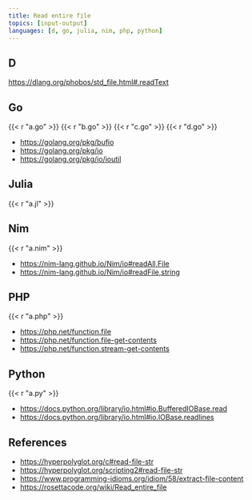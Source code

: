 ```yaml
---
title: Read entire file
topics: [input-output]
languages: [d, go, julia, nim, php, python]
---
```


## D

<https://dlang.org/phobos/std_file.html#.readText>

## Go

{{< r "a.go" >}}
{{< r "b.go" >}}
{{< r "c.go" >}}
{{< r "d.go" >}}

- <https://golang.org/pkg/bufio>
- <https://golang.org/pkg/io>
- <https://golang.org/pkg/io/ioutil>

## Julia

{{< r "a.jl" >}}

## Nim

{{< r "a.nim" >}}

- <https://nim-lang.github.io/Nim/io#readAll,File>
- <https://nim-lang.github.io/Nim/io#readFile,string>

## PHP

{{< r "a.php" >}}

- <https://php.net/function.file>
- <https://php.net/function.file-get-contents>
- <https://php.net/function.stream-get-contents>

## Python

{{< r "a.py" >}}

- <https://docs.python.org/library/io.html#io.BufferedIOBase.read>
- <https://docs.python.org/library/io.html#io.IOBase.readlines>

## References

- <https://hyperpolyglot.org/c#read-file-str>
- <https://hyperpolyglot.org/scripting2#read-file-str>
- <https://www.programming-idioms.org/idiom/58/extract-file-content>
- <https://rosettacode.org/wiki/Read_entire_file>
